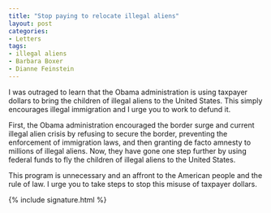```yaml
---
title: "Stop paying to relocate illegal aliens"
layout: post
categories:
- Letters
tags:
- illegal aliens
- Barbara Boxer
- Dianne Feinstein
---
```


I was outraged to learn that the Obama administration is using taxpayer dollars to bring the children of illegal aliens to the United States. This simply encourages illegal immigration and I urge you to work to defund it.

First, the Obama administration encouraged the border surge and current illegal alien crisis by refusing to secure the border, preventing the enforcement of immigration laws, and then granting de facto amnesty to millions of illegal aliens. Now, they have gone one step further by using federal funds to fly the children of illegal aliens to the United States.

This program is unnecessary and an affront to the American people and the rule of law. I urge you to take steps to stop this misuse of taxpayer dollars.

{% include signature.html %}
